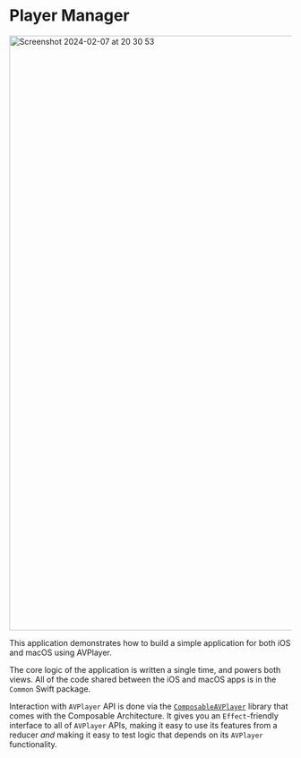 # Player Manager

<img width="1062" alt="Screenshot 2024-02-07 at 20 30 53" src="https://github.com/antongorb/composable-avplayer/assets/39763987/bd69d18e-eab4-4e1e-a036-3880f1795018">

This application demonstrates how to build a simple application for both iOS and macOS using AVPlayer.

The core logic of the application is written a single time, and powers both views. All of the code shared between the iOS and macOS apps is in the `Common` Swift package.

Interaction with `AVPlayer` API is done via the [`ComposableAVPlayer`](../../Sources/ComposableAVPlayer) library that comes with the Composable Architecture. It gives you an `Effect`-friendly interface to all of `AVPlayer` APIs, making it easy to use its features from a reducer _and_ making it easy to test logic that depends on its `AVPlayer` functionality.
